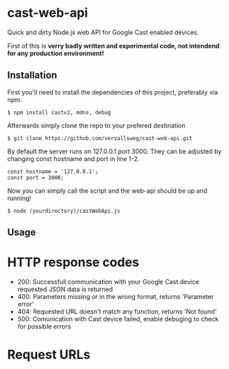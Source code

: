 # cast-web-api
Quick and dirty Node.js web API for Google Cast enabled devices.

First of this is **verry badly written and experimental code, not intendend for any production environment!**

Installation
------------

First you'll need to install the dependencies of this project, preferably via npm.

    $ npm install castv2, mdns, debug

Afterwards simply clone the repo to your prefered destination

    $ git clone https://github.com/vervallsweg/cast-web-api.git


By default the server runs on 127.0.0.1 port 3000. They can be adjusted by changing const hostname and port in line 1-2.

```
const hostname = '127.0.0.1';
const port = 3000;
```

Now you can simply call the script and the web-api should be up and running!

    $ node (yourdirectory)/castWebApi.js


Usage
-----

# HTTP response codes
- 200: Successfull communication with your Google Cast device requested JSON data is returned
- 400: Parameters missing or in the wrong format, returns 'Parameter error'
- 404: Requested URL doesn't match any function, returns 'Not found'
- 500: Comunication with Cast device failed, enable debuging to check for possible errors

# Request URLs
